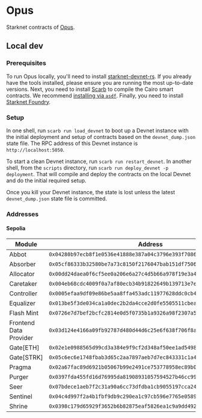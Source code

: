 # Opus

Starknet contracts of [Opus](https://opus.money).

## Local dev

### Prerequisites

To run Opus locally, you'll need to install [starknet-devnet-rs](https://github.com/0xSpaceShard/starknet-devnet-rs). If you already have the tools installed, please ensure you are running the most up-to-date versions. Next, you need to install [Scarb](https://docs.swmansion.com/scarb/docs.html) to compile the Cairo smart contracts. We recommend [installing via `asdf`](https://docs.swmansion.com/scarb/download.html#install-via-asdf). Finally, you need to install [Starknet Foundry](https://github.com/foundry-rs/starknet-foundry).

### Setup

In one shell, run `scarb run load_devnet` to boot up a Devnet instance with the initial deployment and setup of contracts based on the `devnet_dump.json` state file. The RPC address of this Devnet instance is `http://localhost:5050`.

To start a clean Devnet instance, run `scarb run restart_devnet`. In another shell, from the `scripts` directory, run `scarb run deploy_devnet -p deployment`. That will compile and deploy the contracts on the local Devnet and do the initial required setup.

Once you kill your Devnet instance, the state is lost unless the latest `devnet_dump.json` state file is committed. 

### Addresses

#### Sepolia

| Module | Address |
| ------ | --------|
| Abbot       | `0x04280b97ecb8f1e0536e41888e387a04c3796e393f7086e5e24d61614927bc30` |
| Absorber    | `0x05cf86333b32580be7a73c8150f2176047bab151df7506b6e30217594798fab5` |
| Allocator   | `0x00dd24daea0f6cf5ee0a206e6a27c4d5b66a978f19e3a4877de23ab5a76f905d` |
| Caretaker   | `0x004eb68cdc4009f0a7af80ecb34b91822649b139713e7e9eb9b11b10ee47aada` |
| Controller  | `0x0005efaa9df09e86be5aa8ffa453adc11977628ddc0cb493625ca0f3caaa94b2` |
| Equalizer   | `0x013be5f3de034ca1a0dec2b2da4cce2d0fe5505511cbea7a309979c45202d052` |
| Flash Mint  | `0x0726e7d7bef2bcfc2814e0d5f0735b1a9326a98f2307a5edfda8db82d60d3f5f` |
| Frontend Data Provider | `0x03d124e4166a09fb92787d480d44d6c25e6f638f706f8ae4074ee2766b634293` |
| Gate[ETH]   | `0x02e1e0988565d99cd3a384e9f9cf2d348af50ee1ad549880aa37ba625e8c98d6` |
| Gate[STRK]  | `0x05c6ec6e1748fbab3d65c2aa7897aeb7d7ec843331c1a469666e162da735fd5f` |
| Pragma      | `0x02a67fac89d6921b05067b99e2491ce753778958ec89b0b0221b22c16a3073f7` |
| Purger      | `0x0397fda455fd16d76995da81908931057594527b46cc99e12b8e579a9127e372` |
| Seer        | `0x07bdece1aeb7f2c31a90a6cc73dfdba1cb9055197cca24b6117c9e0895a1832d` |
| Sentinel    | `0x04c4d997f2a4b1fbf9db9c290ea1c97cb596e7765e058978b25683efd88e586d` |
| Shrine      | `0x0398c179d65929f3652b6b82875eaf5826ea1c9a9dd49271e0d749328186713e` |
